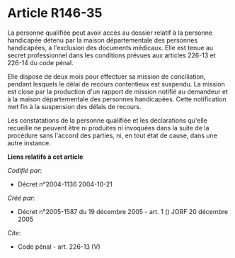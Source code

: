 # Article R146-35

La personne qualifiée peut avoir accès au dossier relatif à la personne handicapée détenu par la maison départementale des
personnes handicapées, à l'exclusion des documents médicaux. Elle est tenue au secret professionnel dans les conditions
prévues aux articles 226-13 et 226-14 du code pénal. 

Elle dispose de deux mois pour effectuer sa mission de conciliation, pendant lesquels le délai de recours contentieux est
suspendu. La mission est close par la production d'un rapport de mission notifié au demandeur et à la maison départementale
des personnes handicapées. Cette notification met fin à la suspension des délais de recours. 

Les constatations de la personne qualifiée et les déclarations qu'elle recueille ne peuvent être ni produites ni invoquées
dans la suite de la procédure sans l'accord des parties, ni, en tout état de cause, dans une autre instance.

**Liens relatifs à cet article**

_Codifié par_:

  - Décret n°2004-1136 2004-10-21

_Créé par_:

  - Décret n°2005-1587 du 19 décembre 2005 - art. 1 () JORF 20 décembre 2005

_Cite_:

  - Code pénal - art. 226-13 (V)
